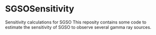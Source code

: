 # SGSOSensitivity
Sensitivity calculations for SGSO
This reposity contains some code to estimate the sensitivity of SGSO to observe several gamma ray sources. 
